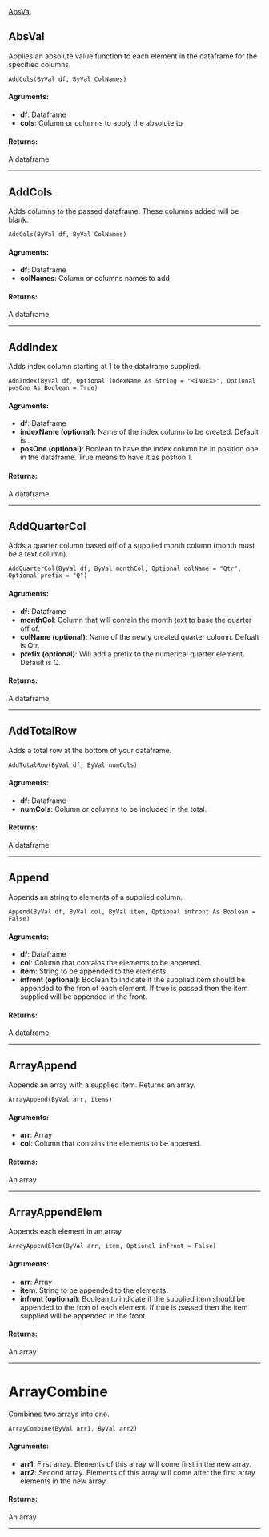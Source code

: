 [AbsVal](#ArrayAppend)

## AbsVal
Applies an absolute value function to each element in the dataframe for the specified columns.

```
AddCols(ByVal df, ByVal ColNames)
```

#### Agruments:
- **df**: Dataframe <br/>
- **cols**: Column or columns to apply the absolute to

#### Returns:
A dataframe

---

[comment]: <> (==============================================================================)
[comment]: <> (==============================================================================)

## AddCols
Adds columns to the passed dataframe. These columns added will be blank.

```
AddCols(ByVal df, ByVal ColNames)
```

#### Agruments:
- **df**: Dataframe <br/>
- **colNames**: Column or columns names to add

#### Returns:
A dataframe

---

[comment]: <> (==============================================================================)
[comment]: <> (==============================================================================)

## AddIndex

Adds index column starting at 1 to the dataframe supplied.

```
AddIndex(ByVal df, Optional indexName As String = "<INDEX>", Optional posOne As Boolean = True)
```

#### Agruments:
- **df**: Dataframe <br/>
- **indexName (optional)**: Name of the index column to be created. Default is <INDEX>. <br/>
- **posOne (optional)**: Boolean to have the index column be in position one in the dataframe. True means to have it as postion 1.

#### Returns:
A dataframe

---

[comment]: <> (==============================================================================)
[comment]: <> (==============================================================================)


## AddQuarterCol

Adds a quarter column based off of a supplied month column (month must be a text column).

```
AddQuarterCol(ByVal df, ByVal monthCol, Optional colName = "Qtr", Optional prefix = "Q")
```

#### Agruments:
- **df**: Dataframe <br/>
- **monthCol**: Column that will contain the month text to base the quarter off of. <br/>
- **colName (optional)**: Name of the newly created quarter column. Defualt is Qtr. <br/>
- **prefix (optional)**: Will add a prefix to the numerical quarter element. Default is Q.
 
#### Returns:
A dataframe

---

[comment]: <> (==============================================================================)
[comment]: <> (==============================================================================)

## AddTotalRow
Adds a total row at the bottom of your dataframe.

```
AddTotalRow(ByVal df, ByVal numCols)
```

#### Agruments:
- **df**: Dataframe <br/>
- **numCols**: Column or columns to be included in the total. <br/>
  
#### Returns:
A dataframe

---

[comment]: <> (==============================================================================)
[comment]: <> (==============================================================================)

## Append
Appends an string to elements of a supplied column.

```
Append(ByVal df, ByVal col, ByVal item, Optional infront As Boolean = False)
```

#### Agruments:
- **df**: Dataframe <br/>
- **col**: Column that contains the elements to be appened. <br/>
- **item**: String to be appended to the elements. <br/>
- **infront (optional)**: Boolean to indicate if the supplied item should be appended to the fron of each element. If true is passed then the item supplied will be appended in the front.

#### Returns:
A dataframe

---

[comment]: <> (==============================================================================)
[comment]: <> (==============================================================================)

## ArrayAppend
Appends an array with a supplied item. Returns an array.

```
ArrayAppend(ByVal arr, items)
```
#### Agruments:
- **arr**: Array <br/>
- **col**: Column that contains the elements to be appened. <br/>

#### Returns:
An array

---

[comment]: <> (==============================================================================)
[comment]: <> (==============================================================================)

## ArrayAppendElem
Appends each element in an array

```
ArrayAppendElem(ByVal arr, item, Optional infront = False)
```

#### Agruments:
- **arr**: Array <br/>
- **item**: String to be appended to the elements. <br/>
- **infront (optional)**: Boolean to indicate if the supplied item should be appended to the fron of each element. If true is passed then the item supplied will be appended in the front.

#### Returns:
An array

---

[comment]: <> (==============================================================================)
[comment]: <> (==============================================================================)

# ArrayCombine
Combines two arrays into one. 

```
ArrayCombine(ByVal arr1, ByVal arr2)
```

#### Agruments:
- **arr1**: First array. Elements of this array will come first in the new array. <br/>
- **arr2**: Second array. Elements of this array will come after the first array elements in the new array. <br/>

#### Returns:
An array

---

[comment]: <> (==============================================================================)
[comment]: <> (==============================================================================)
